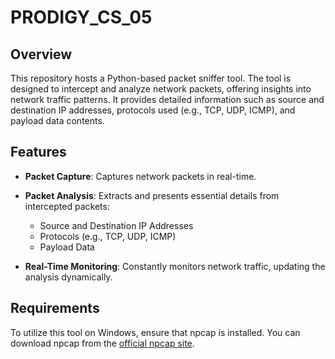 # PRODIGY_CS_05

## Overview

This repository hosts a Python-based packet sniffer tool. The tool is designed to intercept and analyze network packets, offering insights into network traffic patterns. It provides detailed information such as source and destination IP addresses, protocols used (e.g., TCP, UDP, ICMP), and payload data contents.

## Features

- **Packet Capture**: Captures network packets in real-time.
- **Packet Analysis**: Extracts and presents essential details from intercepted packets:
  - Source and Destination IP Addresses
  - Protocols (e.g., TCP, UDP, ICMP)
  - Payload Data
  
- **Real-Time Monitoring**: Constantly monitors network traffic, updating the analysis dynamically.

## Requirements

To utilize this tool on Windows, ensure that npcap is installed. You can download npcap from the [official npcap site](https://nmap.org/npcap/).

